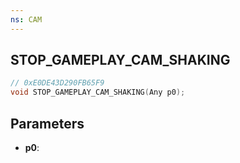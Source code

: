 ```yaml
---
ns: CAM
---
```

## STOP_GAMEPLAY_CAM_SHAKING

```c
// 0xE0DE43D290FB65F9
void STOP_GAMEPLAY_CAM_SHAKING(Any p0);
```

## Parameters
* **p0**:
